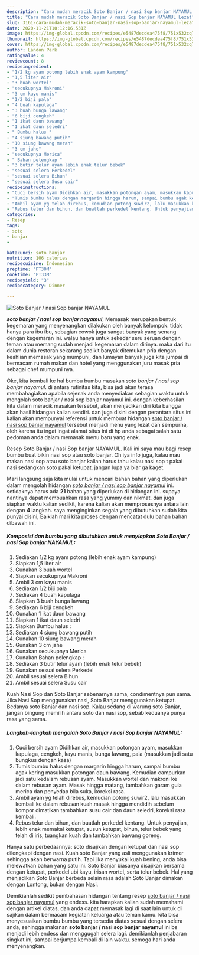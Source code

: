 ```yaml
---
description: "Cara mudah meracik Soto Banjar / nasi Sop banjar NAYAMUL Lezat"
title: "Cara mudah meracik Soto Banjar / nasi Sop banjar NAYAMUL Lezat"
slug: 3161-cara-mudah-meracik-soto-banjar-nasi-sop-banjar-nayamul-lezat
date: 2020-11-21T10:12:16.531Z
image: https://img-global.cpcdn.com/recipes/e5487decdea475f8/751x532cq70/soto-banjar-nasi-sop-banjar-nayamul-foto-resep-utama.jpg
thumbnail: https://img-global.cpcdn.com/recipes/e5487decdea475f8/751x532cq70/soto-banjar-nasi-sop-banjar-nayamul-foto-resep-utama.jpg
cover: https://img-global.cpcdn.com/recipes/e5487decdea475f8/751x532cq70/soto-banjar-nasi-sop-banjar-nayamul-foto-resep-utama.jpg
author: Landon Park
ratingvalue: 4
reviewcount: 8
recipeingredient:
- "1/2 kg ayam potong lebih enak ayam kampung"
- "1,5 liter air"
- "3 buah wortel"
- "secukupnya Makroni"
- "3 cm kayu manis"
- "1/2 biji pala"
- "4 buah kapulaga"
- "3 buah bunga lawang"
- "6 biji cengkeh"
- "1 ikat daun bawang"
- "1 ikat daun seledri"
- " Bumbu halus "
- "4 siung bawang putih"
- "10 siung bawang merah"
- "3 cm jahe"
- "secukupnya Merica"
- " Bahan pelengkap "
- "3 butir telur ayam lebih enak telur bebek"
- "sesuai selera Perkedel"
- "sesuai selera Bihun"
- "sesuai selera Susu cair"
recipeinstructions:
- "Cuci bersih ayam Didihkan air, masukkan potongan ayam, masukkan kapulaga, cengkeh, kayu manis, bunga lawang, pala (masukkan jadi satu bungkus dengan kasa)"
- "Tumis bumbu halus dengan margarin hingga harum, sampai bumbu agak kering masukkan potongan daun bawang. Kemudian campurkan jadi satu kedalam rebusan ayam. Masukkan wortel dan makroni ke dalam rebusan ayam. Masak hingga matang, tambahkan garam gula merica dan penyedap bila suka, koreksi rasa."
- "Ambil ayam yg telah direbus, kemudian potong suwir2, lalu masukkan kembali ke dalam rebusan kuah.masak hingga mendidih sebelum kompor dimatikan tambahkan susu cair dan daun seledri, koreksi rasa kembali."
- "Rebus telur dan bihun, dan buatlah perkedel kentang. Untuk penyajian, lebih enak memakai ketupat, susun ketupat, bihun, telur bebek yang telah di iris, tuangkan kuah dan tambahkan bawang goreng."
categories:
- Resep
tags:
- soto
- banjar
- 

katakunci: soto banjar  
nutrition: 106 calories
recipecuisine: Indonesian
preptime: "PT30M"
cooktime: "PT33M"
recipeyield: "3"
recipecategory: Dinner

---
```



![Soto Banjar / nasi Sop banjar NAYAMUL](https://img-global.cpcdn.com/recipes/e5487decdea475f8/751x532cq70/soto-banjar-nasi-sop-banjar-nayamul-foto-resep-utama.jpg)

<b><i>soto banjar / nasi sop banjar nayamul</i></b>, Memasak merupakan bentuk kegemaran yang menyenangkan dilakukan oleh banyak kelompok. tidak hanya para ibu ibu, sebagian cowok juga sangat banyak yang senang dengan kegemaran ini. walau hanya untuk sekedar seru seruan dengan teman atau memang sudah menjadi kegemaran dalam dirinya. maka dari itu dalam dunia restoran sekarang sedikit banyak ditemukan pria dengan keahlian memasak yang mumpuni, dan lumayan banyak juga kita jumpai di bermacam rumah makan dan hotel yang menggunakan juru masak pria sebagai chef mumpuni nya.

Oke, kita kembali ke hal bumbu bumbu masakan <i>soto banjar / nasi sop banjar nayamul</i>. di antara rutinitas kita, bisa jadi akan terasa membahagiakan apabila sejenak anda menyediakan sebagian waktu untuk mengolah soto banjar / nasi sop banjar nayamul ini. dengan keberhasilan kita dalam meracik masakan tersebut, akan menjadikan diri kita bangga akan hasil hidangan kalian sendiri. dan juga disini dengan perantara situs ini kalian akan mempunyai referensi untuk membuat hidangan <u>soto banjar / nasi sop banjar nayamul</u> tersebut menjadi menu yang lezat dan sempurna, oleh karena itu ingat ingat alamat situs ini di hp anda sebagai salah satu pedoman anda dalam memasak menu baru yang enak.

Resep Soto Banjar / nasi Sop banjar NAYAMUL. Kali ini saya mau bagi resep bumbu buat bikin nasi sop atau soto banjar. Oh iya info juga, kalau mau makan nasi sop atau soto banjar kalian harus tahu kalau nasi sop t pakai nasi sedangkan soto pakai ketupat. jangan lupa ya biar ga kaget.


Mari langsung saja kita mulai untuk mencari bahan bahan yang diperlukan dalam mengolah hidangan <u><i>soto banjar / nasi sop banjar nayamul</i></u> ini. setidaknya harus ada <b>21</b> bahan yang diperlukan di hidangan ini. supaya nantinya dapat membuahkan rasa yang yummy dan nikmat. dan juga siapkan waktu kalian sedikit, karena kalian akan memprosesnya antara lain dengan <b>4</b> langkah. saya menginginkan segala yang dibutuhkan sudah kita punyai disini, Baiklah mari kita proses dengan mencatat dulu bahan bahan dibawah ini.

<!--inarticleads1-->

##### Komposisi dan bumbu yang dibutuhkan untuk menyiapkan Soto Banjar / nasi Sop banjar NAYAMUL:

1. Sediakan 1/2 kg ayam potong (lebih enak ayam kampung)
1. Siapkan 1,5 liter air
1. Gunakan 3 buah wortel
1. Siapkan secukupnya Makroni
1. Ambil 3 cm kayu manis
1. Sediakan 1/2 biji pala
1. Sediakan 4 buah kapulaga
1. Siapkan 3 buah bunga lawang
1. Sediakan 6 biji cengkeh
1. Gunakan 1 ikat daun bawang
1. Siapkan 1 ikat daun seledri
1. Siapkan  Bumbu halus :
1. Sediakan 4 siung bawang putih
1. Gunakan 10 siung bawang merah
1. Gunakan 3 cm jahe
1. Gunakan secukupnya Merica
1. Gunakan  Bahan pelengkap :
1. Sediakan 3 butir telur ayam (lebih enak telur bebek)
1. Gunakan sesuai selera Perkedel
1. Ambil sesuai selera Bihun
1. Ambil sesuai selera Susu cair


Kuah Nasi Sop dan Soto Banjar sebenarnya sama, condimentnya pun sama. Jika Nasi Sop menggunakan nasi, Soto Banjar menggunakan ketupat. Bedanya soto Banjar dan nasi sop. Kalau sedang di warung soto Banjar, jangan bingung memilih antara soto dan nasi sop, sebab keduanya punya rasa yang sama. 

<!--inarticleads2-->

##### Langkah-langkah mengolah Soto Banjar / nasi Sop banjar NAYAMUL:

1. Cuci bersih ayam Didihkan air, masukkan potongan ayam, masukkan kapulaga, cengkeh, kayu manis, bunga lawang, pala (masukkan jadi satu bungkus dengan kasa)
1. Tumis bumbu halus dengan margarin hingga harum, sampai bumbu agak kering masukkan potongan daun bawang. Kemudian campurkan jadi satu kedalam rebusan ayam. Masukkan wortel dan makroni ke dalam rebusan ayam. Masak hingga matang, tambahkan garam gula merica dan penyedap bila suka, koreksi rasa.
1. Ambil ayam yg telah direbus, kemudian potong suwir2, lalu masukkan kembali ke dalam rebusan kuah.masak hingga mendidih sebelum kompor dimatikan tambahkan susu cair dan daun seledri, koreksi rasa kembali.
1. Rebus telur dan bihun, dan buatlah perkedel kentang. Untuk penyajian, lebih enak memakai ketupat, susun ketupat, bihun, telur bebek yang telah di iris, tuangkan kuah dan tambahkan bawang goreng.


Hanya satu perbedaannya: soto disajikan dengan ketupat dan nasi sop dilengkapi dengan nasi. Kuah soto Banjar yang asli menggunakan krimer sehingga akan berwarna putih. Tapi jika menyukai kuah bening, anda bisa melewatkan bahan yang satu ini. Soto Banjar biasanya disajikan bersama dengan ketupat, perkedel ubi kayu, irisan wortel, serta telur bebek. Hal yang menjadikan Soto Banjar berbeda selain rasa adalah Soto Banjar dimakan dengan Lontong, bukan dengan Nasi. 

Demikianlah sedikit pembahasan hidangan tentang resep <u>soto banjar / nasi sop banjar nayamul</u> yang endess. kita harapkan kalian sudah memahami dengan artikel diatas, dan anda dapat memasak lagi di saat lain untuk di sajikan dalam bermacam kegiatan keluarga atau teman kamu. kita bisa menyesuaikan bumbu bumbu yang tersedia diatas sesuai dengan selera anda, sehingga makanan <b>soto banjar / nasi sop banjar nayamul</b> ini bs menjadi lebih endess dan menggugah selera lagi. demikianlah penjabaran singkat ini, sampai berjumpa kembali di lain waktu. semoga hari anda menyenangkan.

